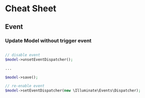 # Cheat Sheet

## Event

### Update Model without trigger event

```php

// disable event
$model->unsetEventDispatcher();

...

$model->save();

// re-enable event
$model->setEventDispatcher(new \Illuminate\Events\Dispatcher);

```